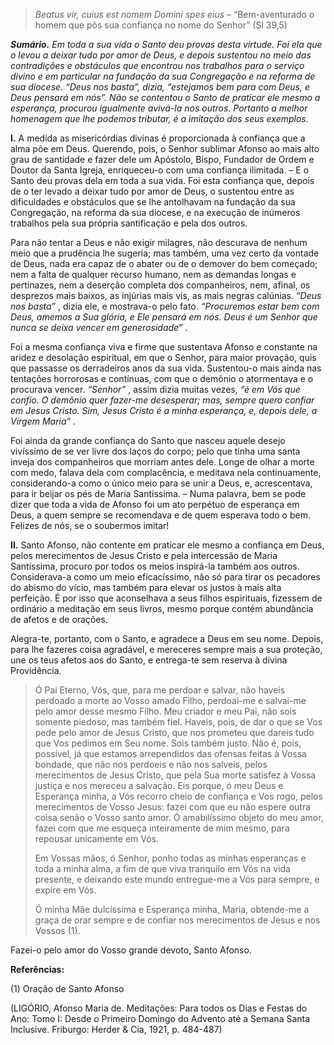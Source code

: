 > *Beatus vir, cuius est nomem Domini spes eius* – “Bem-aventurado o homem que pôs sua confiança no nome do Senhor” (Sl 39,5)

***Sumário.** Em toda a sua vida o Santo deu provas desta virtude. Foi ela que o levou a deixar tudo por amor de Deus, e depois sustentou no meio das contradições e obstáculos que encontrou nos trabalhos para o serviço divino e em particular na fundação da sua Congregação e na reforma de sua diocese. “Deus nos basta”, dizia, “estejamos bem para com Deus, e Deus pensará em nós”. Não se contentou o Santo de praticar ele mesmo a esperança, procurou igualmente avivá-la nos outros. Portanto a melhor homenagem que lhe podemos tributar, é a imitação dos seus exemplos.*

**I.** A medida as misericórdias divinas é proporcionada à confiança que a alma põe em Deus. Querendo, pois, o Senhor sublimar Afonso ao mais alto grau de santidade e fazer dele um Apóstolo, Bispo, Fundador de Ordem e Doutor da Santa Igreja, enriqueceu-o com uma confiança ilimitada. – E o Santo deu provas dela em toda a sua vida. Foi esta confiança que, depois de o ter levado a deixar tudo por amor de Deus, o sustentou entre as dificuldades e obstáculos que se lhe antolhavam na fundação da sua Congregação, na reforma da sua diocese, e na execução de inúmeros trabalhos pela sua própria santificação e pela dos outros.

Para não tentar a Deus e não exigir milagres, não descurava de nenhum meio que a prudência lhe sugeria; mas também, uma vez certo da vontade de Deus, nada era capaz de o abater ou de o demover do bem começado; nem a falta de qualquer recurso humano, nem as demandas longas e pertinazes, nem a deserção completa dos companheiros, nem, afinal, os desprezos mais baixos, as injúrias mais vis, as mais negras calúnias. *“Deus nos basta”* , dizia ele, e mostrava-o pelo fato. *“Procuremos estar bem com Deus, amemos a Sua glória, e Ele pensará em nós. Deus é um Senhor que nunca se deixa vencer em generosidade”* .

Foi a mesma confiança viva e firme que sustentava Afonso e constante na aridez e desolação espiritual, em que o Senhor, para maior provação, quis que passasse os derradeiros anos da sua vida. Sustentou-o mais ainda nas tentações horrorosas e contínuas, com que o demônio o atormentava e o procurava vencer. *“Senhor”* , assim dizia muitas vezes, *“é em Vós que confio. O demônio quer fazer-me desesperar; mas, sempre quero confiar em Jesus Cristo. Sim, Jesus Cristo é a minha esperança, e, depois dele, a Virgem Maria”* .

Foi ainda da grande confiança do Santo que nasceu aquele desejo vivíssimo de se ver livre dos laços do corpo; pelo que tinha uma santa inveja dos companheiros que morriam antes dele. Longe de olhar a morte com medo, falava dela com complacência, e meditava nela continuamente, considerando-a como o único meio para se unir a Deus, e, acrescentava, para ir beijar os pés de Maria Santíssima. – Numa palavra, bem se pode dizer que toda a vida de Afonso foi um ato perpétuo de esperança em Deus, a quem sempre se recomendava e de quem esperava todo o bem. Felizes de nós, se o soubermos imitar!

**II.** Santo Afonso, não contente em praticar ele mesmo a confiança em Deus, pelos merecimentos de Jesus Cristo e pela intercessão de Maria Santíssima, procuro por todos os meios inspirá-la também aos outros. Considerava-a como um meio eficacíssimo, não só para tirar os pecadores do abismo do vício, mas também para elevar os justos à mais alta perfeição. É por isso que aconselhava a seus filhos espirituais, fizessem de ordinário a meditação em seus livros, mesmo porque contém abundância de afetos e de orações.

Alegra-te, portanto, com o Santo, e agradece a Deus em seu nome. Depois, para lhe fazeres coisa agradável, e mereceres sempre mais a sua proteção, une os teus afetos aos do Santo, e entrega-te sem reserva à divina Providência.

> Ó Pai Eterno, Vós, que, para me perdoar e salvar, não haveis perdoado a morte ao Vosso amado Filho, perdoai-me e salvai-me pelo amor desse mesmo Filho. Meu criador e meu Pai, não sois somente piedoso, mas também fiel. Haveis, pois, de dar o que se Vos pede pelo amor de Jesus Cristo, que nos prometeu que dareis tudo que Vos pedimos em Seu nome. Sois também justo. Não é, pois, possível, já que estamos arrependidos das ofensas feitas à Vossa bondade, que não nos perdoeis e não nos salveis, pelos merecimentos de Jesus Cristo, que pela Sua morte satisfez à Vossa justiça e nos mereceu a salvação. Eis porque, ó meu Deus e Esperança minha, a Vós recorro cheio de confiança e Vos rogo, pelos merecimentos de Vosso Jesus: fazei com que eu não espere outra coisa senão o Vosso santo amor. Ó amabilíssimo objeto do meu amor, fazei com que me esqueça inteiramente de mim mesmo, para repousar unicamente em Vós.
>
> Em Vossas mãos, ó Senhor, ponho todas as minhas esperanças e toda a minha alma, a fim de que viva tranquilo em Vós na vida presente, e deixando este mundo entregue-me a Vós para sempre, e expire em Vós.
>
> Ó minha Mãe dulcíssima e Esperança minha, Maria, obtende-me a graça de orar sempre e de confiar nos merecimentos de Jesus e nos Vossos (1).

Fazei-o pelo amor do Vosso grande devoto, Santo Afonso.

**Referências:**

\(1\) Oração de Santo Afonso

(LIGÓRIO, Afonso Maria de. Meditações: Para todos os Dias e Festas do Ano: Tomo I: Desde o Primeiro Domingo do Advento até a Semana Santa Inclusive. Friburgo: Herder & Cia, 1921, p. 484-487)
